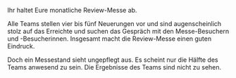 Ihr haltet Eure monatliche Review-Messe ab. 

Alle Teams stellen vier bis fünf Neuerungen vor und sind augenscheinlich stolz auf das Erreichte und suchen das Gespräch mit den Messe-Besuchern und -Besucherinnen. Insgesamt macht die Review-Messe einen guten Eindruck.

Doch ein Messestand sieht ungepflegt aus. Es scheint nur die Hälfte des Teams anwesend zu sein. Die Ergebnisse des Teams sind nicht zu sehen.
